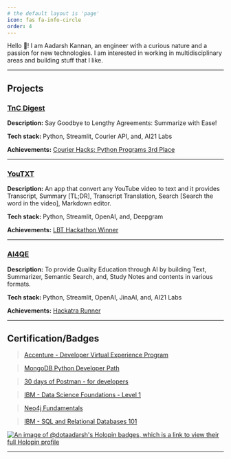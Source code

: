 ```yaml
---
# the default layout is 'page'
icon: fas fa-info-circle
order: 4
---
```


Hello 👋! I am Aadarsh Kannan, an engineer with a curious nature and a passion for new technologies. I am interested in working in multidisciplinary areas and building stuff that I like.

--- 

## Projects

### **[TnC Digest](https://github.com/dotAadarsh/TnC-Digest)**

**Description:** Say Goodbye to Lengthy Agreements: Summarize with Ease!

**Tech stack:** Python, Streamlit, Courier API, and, AI21 Labs

**Achievements:**  [Courier Hacks: Python Programs 3rd Place](https://devpost.com/software/tnc-digest)

---

### **[YouTXT](https://github.com/dotAadarsh/YouTXT)**

**Description:** An app that convert any YouTube video to text and it provides Transcript, Summary [TL;DR], Transcript Translation, Search [Search the word in the video], Markdown editor.

**Tech stack:** Python, Streamlit, OpenAI, and, Deepgram

**Achievements:**  [LBT Hackathon Winner](https://blog.deepgram.com/announcing-our-learn-build-teach-hackathon-winners/)

---

### **[AI4QE](https://github.com/dotAadarsh/AI4QE)**

**Description:** To provide Quality Education through AI by building Text, Summarizer, Semantic Search, and, Study Notes and contents in various formats.

**Tech stack:** Python, Streamlit, OpenAI, JinaAI, and, AI21 Labs

**Achievements:**  [Hackatra Runner](https://devpost.com/software/ai4qe)

---

## Certification/Badges

> [Accenture - Developer Virtual Experience Program](https://forage-uploads-prod.s3.amazonaws.com/completion-certificates/Accenture%20Nordics/PxenP4rHNE6Bh4nQz_Accenture%20Nordics_2omuraDWNDR8MeCDq_1673819731648_completion_certificate.pdf)

> [MongoDB Python Developer Path](https://learn.mongodb.com/c/FxXu91G2QWKd3ryIA0lfkQ)

> [30 days of Postman - for developers](https://badgr.com/public/assertions/zTkhg94PQMSjuzpb08ynSg)

> [IBM - Data Science Foundations - Level 1](https://www.credly.com/badges/fad8873b-1c2a-4705-b5d1-d6eb4e24502a?source=linked_in_profile)

> [Neo4j Fundamentals](https://graphacademy.neo4j.com/u/396b9515-379d-41a1-9e26-dfe97d1930a3/neo4j-fundamentals/)

> [IBM - SQL and Relational Databases 101](https://courses.yl-ptech.skillsnetwork.site/certificates/f0f5906b4ed9468e868ee90d44750265)

[![An image of @dotaadarsh's Holopin badges, which is a link to view their full Holopin profile](https://holopin.me/dotaadarsh)](https://holopin.io/@dotaadarsh)

---
